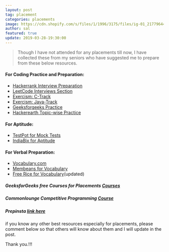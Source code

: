 ```yaml
---
layout: post
tag: placement
categories: placements
image: https://cdn.shopify.com/s/files/1/1996/3175/files/ig-01_21779644-cf0a-43bc-8273-81e55257ccb6_345x345_crop_top@2x.png?v=1495384839
author: sal
featured: true
update: 2019-03-28-19:30:00
---
```


> Though I have not attended for any placements till now, I have collected these from my seniors who have suggested me to prepare from these below resources.

#### For Coding Practice and Preparation:

- [Hackerrank Interview Preparation](https://www.hackerrank.com/interview/interview-preparation-kit)
- [LeetCode Interviews Section](https://leetcode.com/explore/interview/)
- [Exercism: C-Track](https://exercism.io/my/tracks/c)
- [Exercism: Java-Track](https://exercism.io/my/tracks/java)
- [Geeksforgeeks Practice](https://practice.geeksforgeeks.org/)
- [Hackerearth Topic-wise Practice](https://www.hackerearth.com/practice/)

#### For Aptitude:

- [TestPot for Mock Tests](https://testpot.com/)
- [IndiaBix for Aptitude](https://www.indiabix.com/)

#### For Verbal Preparation: 

- [Vocabulary.com ](https://www.vocabulary.com/)
- [Membeans for Vocabulary](https://membean.com)
- [Free Rice for Vocabulary](https://beta.freerice.com)(updated)

##### GeeksforGeeks free Courses for Placements [Courses](https://practice.geeksforgeeks.org/courses/)

##### Commonlounge Competitive Programming [Course](https://www.commonlounge.com/discussion/55e14de95aed4baa84f61bcb4c14ca3c#overview)

##### Prepinsta [link here](https://prepinsta.com/)
if you know any other best resources especially for placements, please comment below so that others will know about them and I will update in the post.

Thank you.!!!


